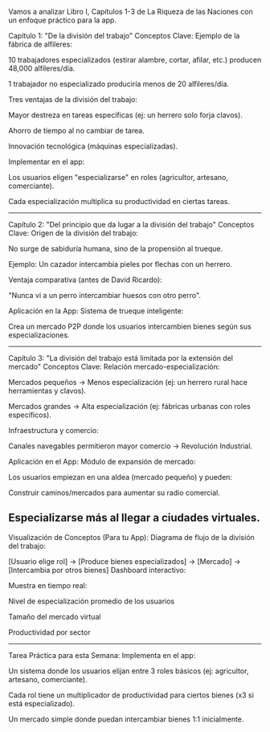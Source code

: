 Vamos a analizar Libro I, Capítulos 1-3 de La Riqueza de las Naciones con un enfoque práctico para la app. 

Capítulo 1: "De la división del trabajo"
Conceptos Clave:
Ejemplo de la fábrica de alfileres:

10 trabajadores especializados (estirar alambre, cortar, afilar, etc.) producen 48,000 alfileres/día.

1 trabajador no especializado produciría menos de 20 alfileres/día.

Tres ventajas de la división del trabajo:

Mayor destreza en tareas específicas (ej: un herrero solo forja clavos).

Ahorro de tiempo al no cambiar de tarea.

Innovación tecnológica (máquinas especializadas).

Implementar en el app:

Los usuarios eligen "especializarse" en roles (agricultor, artesano, comerciante).

Cada especialización multiplica su productividad en ciertas tareas.

-----------------------------------------------------------------------------------------------------------------------------
Capítulo 2: "Del principio que da lugar a la división del trabajo"
Conceptos Clave:
Origen de la división del trabajo:

No surge de sabiduría humana, sino de la propensión al trueque.

Ejemplo: Un cazador intercambia pieles por flechas con un herrero.

Ventaja comparativa (antes de David Ricardo):

"Nunca vi a un perro intercambiar huesos con otro perro".

Aplicación en la  App:
Sistema de trueque inteligente:

Crea un mercado P2P donde los usuarios intercambien bienes según sus especializaciones.

-----------------------------------------------------------------------------------------------------------------------------
Capítulo 3: "La división del trabajo está limitada por la extensión del mercado"
Conceptos Clave:
Relación mercado-especialización:

Mercados pequeños → Menos especialización (ej: un herrero rural hace herramientas y clavos).

Mercados grandes → Alta especialización (ej: fábricas urbanas con roles específicos).

Infraestructura y comercio:

Canales navegables permitieron mayor comercio → Revolución Industrial.

Aplicación en el App:
Módulo de expansión de mercado:

Los usuarios empiezan en una aldea (mercado pequeño) y pueden:

Construir caminos/mercados para aumentar su radio comercial.

Especializarse más al llegar a ciudades virtuales.
--------------------------------------------------------------------------------------------------------------------------------

Visualización de Conceptos (Para tu App):
Diagrama de flujo de la división del trabajo:

[Usuario elige rol] → [Produce bienes especializados] → [Mercado] → [Intercambia por otros bienes]
Dashboard interactivo:

Muestra en tiempo real:

Nivel de especialización promedio de los usuarios

Tamaño del mercado virtual

Productividad por sector

-------------------------------------------------------------------------------------------------------------------------------
Tarea Práctica para esta Semana:
Implementa en el app:

Un sistema donde los usuarios elijan entre 3 roles básicos (ej: agricultor, artesano, comerciante).

Cada rol tiene un multiplicador de productividad para ciertos bienes (x3 si está especializado).

Un mercado simple donde puedan intercambiar bienes 1:1 inicialmente.
